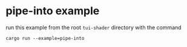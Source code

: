 # pipe-into example

run this example from the root `tui-shader` directory with the command

```
cargo run --example=pipe-into
```
